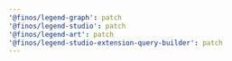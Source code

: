 ```yaml
---
'@finos/legend-graph': patch
'@finos/legend-studio': patch
'@finos/legend-art': patch
'@finos/legend-studio-extension-query-builder': patch
---
```

